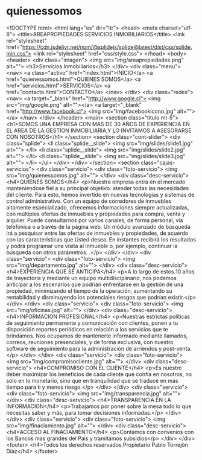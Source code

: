 # quienessomos
&lt;!DOCTYPE html> &lt;html lang="es" dir="ltr"> &lt;head>   &lt;meta charset="utf-8">   &lt;title>AREAPROPIEDADES:SERVICIOS INMOBILIARIOS&lt;/title>   &lt;link rel="stylesheet" href="https://cdn.jsdelivr.net/npm/@splidejs/splide@latest/dist/css/splide.min.css">   &lt;link rel="stylesheet" href="css/style.css"> &lt;/head> &lt;body>   &lt;header>     &lt;div class="imagen">       &lt;img  src="img/areapropiedades.png" alt="">             &lt;h3>Servicios Inmobiliarios&lt;/h3>     &lt;/div>     &lt;div class="menu">       &lt;nav>         &lt;a class="activo" href="index.html">INICIO&lt;/a>         &lt;a href="quienessomos.html">QUIENES SOMOS&lt;/a>         &lt;a href="servicios.html">SERVICIOS&lt;/a>         &lt;a href="contacto.html">CONTACTO&lt;/a>       &lt;/nav>     &lt;/div>     &lt;div class="redes">       &lt;nav>         &lt;a target="_blank" href="http://www.google.cl"> &lt;img src="img/google.png" alt="">&lt;/a>                 &lt;a target="_blank" href="http://www.facebook.cl"> &lt;img src="img/facebookicono.jpg" alt="">&lt;/a>       &lt;/nav>     &lt;/div>   &lt;/header>   &lt;main>     &lt;section class="titulo mt-5">       &lt;h1>SOMOS UNA EMPRESA CON MAS DE 30 AÑOS DE EXPERIENCIA EN EL AREA DE LA GESTION INMOBILIARIA,Y LO INVITAMOS A ASESORARSE CON NOSOTROS&lt;/h1>     &lt;/section>     &lt;section class="cont-slider">       &lt;div class="splide">                    &lt;li class="splide__slide"> &lt;img src="img/slides/slide1.jpg" alt="">  &lt;/li>             &lt;li class="splide__slide"> &lt;img src="img/slides/slide2.jpg" alt="">  &lt;/li>             &lt;li class="splide__slide"> &lt;img src="img/slides/slide3.jpg" alt="">  &lt;/li>           &lt;/ul>         &lt;/div>       &lt;/div>     &lt;/section>     &lt;section class="cajas-servicios">       &lt;div class="servicio">         &lt;div class="foto-servicio">           &lt;img src="img/quienessomos.jpg" alt="">         &lt;/div>         &lt;div class="desc-servicio">           &lt;h4>QUIENES SOMOS&lt;/h4>           &lt;p>Nuestra empresa entra en el mercado manteniéndose fiel a su principal objetivo: atender todas las necesidades del cliente. Para esto, hemos invertido en nuevas tecnologías y sistemas de control administrativo. Con un equipo de corredores de inmuebles altamente especializado, ofrecemos informaciones siempre actualizadas, con múltiples ofertas de inmuebles y propiedades para compra, venta y alquiler.             Puede consultarnos por varios canales, de forma personal, vía telefónica o a través de la página web.               Un módulo avanzado de búsqueda irá a pesquisar entre las ofertas de inmuebles y propiedades, de acuerdo con las características que Usted desea. En instantes recibirá los resultados y podrá programar una visita al inmueble o, por ejemplo, continuar la búsqueda con otros parámetros.                          .&lt;/p>         &lt;/div>       &lt;/div>       &lt;div class="servicio">         &lt;div class="foto-servicio">           &lt;img src="img/departamento.jpg" alt="">         &lt;/div>         &lt;div class="desc-servicio">           &lt;h4>EXPERIENCIA QUE SE ANTICIPA&lt;/h4>           &lt;p>A lo largo de estos 10 años de trayectoria y mediante un equipo multidisciplinario, nos podemos anticipar a los escenarios que podrían enfrentarse en la gestión de una propiedad, minimizando el tiempo de la operación, aumentando su rentabilidad y disminuyendo los potenciales riesgos que podrían existir.&lt;/p>          &lt;/div>       &lt;/div>       &lt;div class="servicio">         &lt;div class="foto-servicio">           &lt;img src="img/oficinas.jpg" alt="">         &lt;/div>         &lt;div class="desc-servicio">           &lt;h4>INFORMACION PROFESIONAL&lt;/h4>           &lt;p>Nuestras estrictas políticas de seguimiento permanente y comunicación con clientes, ponen a tu disposición reportes periódicos en relación a los servicios que te brindamos. Nos ocupamos de mantenerte informado mediante llamados, correos, reuniones presenciales, y de forma exclusiva, con nuestro software de seguimiento para la administración de arriendos y post-venta.&lt;/p>          &lt;/div>                &lt;/div>       &lt;div class="servicio">         &lt;div class="foto-servicio">           &lt;img src="img/compromisocliente.jpg" alt="">         &lt;/div>         &lt;div class="desc-servicio">           &lt;h4>COMPROMISO CON EL CLIENTE&lt;/h4>           &lt;p>Es nuestro deber maximizar los beneficios de cada cliente que confía en nosotros, no solo en lo monetario, sino que en tranquilidad que se traduce en más tiempo para ti y menos riesgo.&lt;/p>         &lt;/div>       &lt;/div>       &lt;div class="servicio">         &lt;div class="foto-servicio">           &lt;img src="img/transparencia.jpg" alt="">         &lt;/div>         &lt;div class="desc-servicio">           &lt;h4>TRANSPARENCIA EN LA INFORMACION&lt;/h4>           &lt;p>Trabajamos por poner sobre la mesa todo lo que necesitas saber y más, para tomar decisiones informadas.&lt;/p>         &lt;/div>       &lt;/div>       &lt;div class="servicio">         &lt;div class="foto-servicio">           &lt;img src="img/finaciamiento.jpg" alt="">         &lt;/div>         &lt;div class="desc-servicio">           &lt;h4>ACCESO AL FINACIAMIENTO&lt;/h4>           &lt;p>Contamos con convenios con los Bancos mas grandes del País y tramitamos subsidios&lt;/p>         &lt;/div>       &lt;/div>       &lt;footer>         &lt;h4>Todos los derechos reservados Propietario Pablo Torrejón Díaz&lt;/h4>     &lt;/footer>
